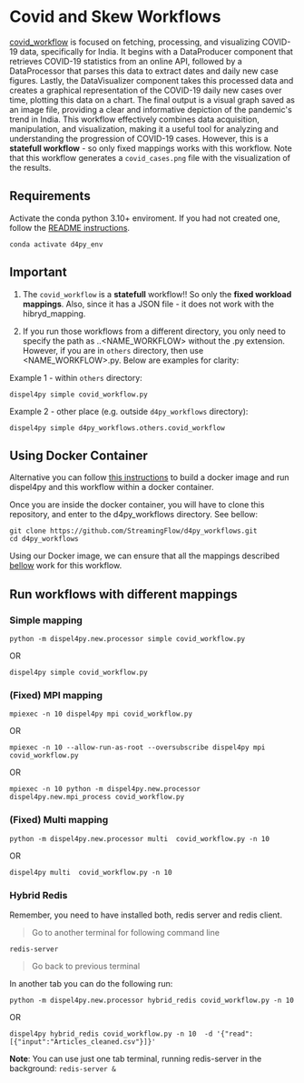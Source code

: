 # Covid and Skew Workflows

[covid_workflow](./covid_workflow.py)  is focused on fetching, processing, and visualizing COVID-19 data, specifically for India. It begins with a DataProducer component that retrieves COVID-19 statistics from an online API, followed by a DataProcessor that parses this data to extract dates and daily new case figures. Lastly, the DataVisualizer component takes this processed data and creates a graphical representation of the COVID-19 daily new cases over time, plotting this data on a chart. The final output is a visual graph saved as an image file, providing a clear and informative depiction of the pandemic's trend in India. This workflow effectively combines data acquisition, manipulation, and visualization, making it a useful tool for analyzing and understanding the progression of COVID-19 cases. However, this is a **statefull workflow** - so only fixed mappings works with this workflow.  Note that this workflow generates a `covid_cases.png` file with the visualization of the results. 


## Requirements


Activate the conda python 3.10+ enviroment. If you had not created one, follow the [README instructions](https://github.com/StreamingFlow/d4py/tree/main).

```
conda activate d4py_env
```

## Important

1. The `covid_workflow` is a **statefull** workflow!! So only the **fixed workload mappings**. Also, since it has a JSON file - it does not work with the hibryd_mapping. 

2. If you run those workflows from a different directory, you only need to specify the path as <DIR1>.<DIR2>.<NAME_WORKFLOW> without the .py extension. However, if you are in `others` directory, then use <NAME_WORKFLOW>.py. Below are examples for clarity:

Example 1 - within `others` directory:

```shell
dispel4py simple covid_workflow.py
```

Example 2 - other place (e.g. outside `d4py_workflows` directory):

```shell
dispel4py simple d4py_workflows.others.covid_workflow 
```

## Using Docker Container

Alternative you can follow [this instructions](https://github.com/StreamingFlow/d4py/tree/main#docker) to build a docker image and run dispel4py and this workflow within a docker container.

Once you are inside the docker container, you will have to clone this repository, and enter to the d4py_workflows directory. See bellow:
```
git clone https://github.com/StreamingFlow/d4py_workflows.git
cd d4py_workflows
```
Using our Docker  image, we can ensure that all the mappings described [bellow](https://github.com/StreamingFlow/d4py_workflows/tree/main/article_sentiment_analysis#run-the-workflow-with-different-mappings) work for this workflow.



## Run workflows with different mappings

### Simple mapping

```shell
python -m dispel4py.new.processor simple covid_workflow.py 
```

OR

```shell
dispel4py simple covid_workflow.py 
```

### (Fixed) MPI mapping

```shell
mpiexec -n 10 dispel4py mpi covid_workflow.py 
```
OR 

```shell
mpiexec -n 10 --allow-run-as-root --oversubscribe dispel4py mpi covid_workflow.py 
```

OR

```shell
mpiexec -n 10 python -m dispel4py.new.processor dispel4py.new.mpi_process covid_workflow.py 
```

### (Fixed) Multi mapping

```
python -m dispel4py.new.processor multi  covid_workflow.py -n 10 
``` 
OR 

``` 
dispel4py multi  covid_workflow.py -n 10
``` 


### Hybrid Redis

Remember, you need to have installed both, redis server and redis client. 

> Go to another terminal for following command line

```shell
redis-server
```

> Go back to previous terminal

In another tab you can do the following run: 

```
python -m dispel4py.new.processor hybrid_redis covid_workflow.py -n 10  
``` 
OR

``` 
dispel4py hybrid_redis covid_workflow.py -n 10  -d '{"read":[{"input":"Articles_cleaned.csv"}]}' 
``` 
**Note**: You can use just one tab terminal, running redis-server in the background: `redis-server &`



